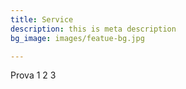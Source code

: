 ```yaml
---
title: Service
description: this is meta description
bg_image: images/featue-bg.jpg

---
```

Prova 1 2 3